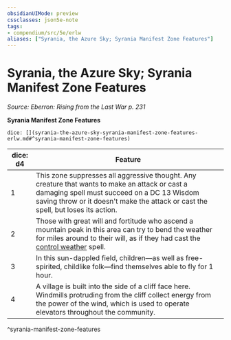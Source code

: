 ```yaml
---
obsidianUIMode: preview
cssclasses: json5e-note
tags:
- compendium/src/5e/erlw
aliases: ["Syrania, the Azure Sky; Syrania Manifest Zone Features"]
---
```

# Syrania, the Azure Sky; Syrania Manifest Zone Features
*Source: Eberron: Rising from the Last War p. 231* 

**Syrania Manifest Zone Features**

`dice: [](syrania-the-azure-sky-syrania-manifest-zone-features-erlw.md#^syrania-manifest-zone-features)`

| dice: d4 | Feature |
|----------|---------|
| 1 | This zone suppresses all aggressive thought. Any creature that wants to make an attack or cast a damaging spell must succeed on a DC 13 Wisdom saving throw or it doesn't make the attack or cast the spell, but loses its action. |
| 2 | Those with great will and fortitude who ascend a mountain peak in this area can try to bend the weather for miles around to their will, as if they had cast the [control weather](/Systems/5e/spells/control-weather.md) spell. |
| 3 | In this sun-dappled field, children—as well as free-spirited, childlike folk—find themselves able to fly for 1 hour. |
| 4 | A village is built into the side of a cliff face here. Windmills protruding from the cliff collect energy from the power of the wind, which is used to operate elevators throughout the community. |
^syrania-manifest-zone-features